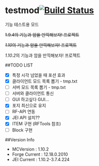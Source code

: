 # testmod[![Build Status](https://travis-ci.org/alvin137/testmod.svg?branch=master)](https://travis-ci.org/alvin137/testmod)
기능 테스트용 모드

~~1.9.4의 기능과 암을 만끽해보자! 프로젝트~~

~~*1.10*의 기능과 암을 만끽해보자! 프로젝트~~

*1.10.2*의 기능과 암을 만끽해보자! 프로젝트 

##TODO LIST
- [x] 특정 시각 넘었을 때 포션 효과
- [x] 클라이언트 모드 목록 뽑기 - tmp.txt
- [ ] 서버 모드 목록 뽑기 - tmp.txt
- [ ] 서버와 클라이언트 통신
- [ ] GUI 하고싶다 GUI...
- [x] 포지 최신으로 유지 
- [ ] RF-API 연동
- [x] JEI API 설치??
- [x] ITEM 구현 (RFTools 참조)
- [ ] Block 구현

##Version Info
 - MCVersion : 1.10.2
 - Forge Current : 12.18.0.2010
 - JEI Current : 1.10.2-3.7.4.224
